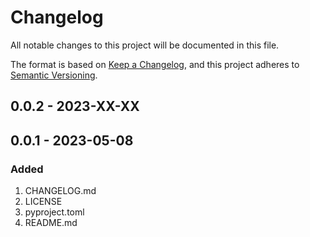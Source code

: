 # Changelog

All notable changes to this project will be documented in this file.

The format is based on [Keep a Changelog](https://keepachangelog.com/en/1.0.0/),
and this project adheres to [Semantic Versioning](https://semver.org/spec/v2.0.0.html).


## 0.0.2 - 2023-XX-XX

## 0.0.1 - 2023-05-08

### Added

1. CHANGELOG.md
1. LICENSE
1. pyproject.toml
1. README.md